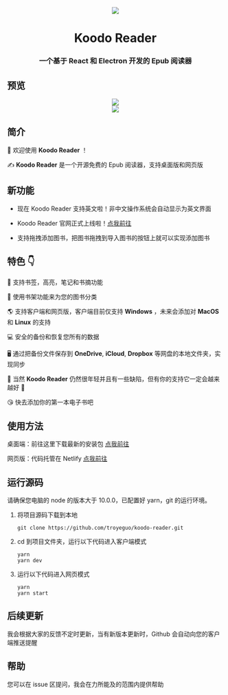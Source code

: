 <div align="center" width="128px" height="128px">
<img src="https://i.loli.net/2020/04/26/wrO8EPokvUQWaf5.png" />
</div>

  <h1 align="center">
    Koodo Reader
  </h1>
  <h3 align="center">
    一个基于 React 和 Electron 开发的 Epub 阅读器
  </h3>

## 预览

<div align="center">
  <img src="https://i.loli.net/2020/03/23/UpVulqMBXRcEtJG.jpg" >
  <br/>
  <img src="https://i.loli.net/2020/03/23/jenEPUIuVJzC6bX.jpg" >
</div>

## 简介

👏 欢迎使用 **Koodo Reader** ！

✍️ **Koodo Reader** 是一个开源免费的 Epub 阅读器，支持桌面版和网页版

## 新功能

- 现在 Koodo Reader 支持英文啦！非中文操作系统会自动显示为英文界面

- Koodo Reader 官网正式上线啦！[点我前往](https://github.com/troyeguo/website-for-koodo-reader)

- 支持拖拽添加图书，把图书拖拽到导入图书的按钮上就可以实现添加图书

## 特色 👇

📝 支持书签，高亮，笔记和书摘功能

🌉 使用书架功能来为您的图书分类

🌎 支持客户端和网页版，客户端目前仅支持 **Windows** ，未来会添加对 **MacOS** 和 **Linux** 的支持

💻 安全的备份和恢复您所有的数据

🖥 通过把备份文件保存到 **OneDrive**, **iCloud**, **Dropbox** 等网盘的本地文件夹，实现同步

🌱 当然 **Koodo Reader** 仍然很年轻并且有一些缺陷，但有你的支持它一定会越来越好 🏃

😘 快去添加你的第一本电子书吧

## 使用方法

桌面端：前往这里下载最新的安装包 [点我前往](https://github.com/troyeguo/koodo-reader/releases)

网页版：代码托管在 Netlify [点我前往](https://reader.960960.xyz)

## 运行源码

请确保您电脑的 node 的版本大于 10.0.0，已配置好 yarn，git 的运行环境。

1. 将项目源码下载到本地

   ```
   git clone https://github.com/troyeguo/koodo-reader.git
   ```

2. cd 到项目文件夹，运行以下代码进入客户端模式

   ```
   yarn
   yarn dev
   ```

3. 运行以下代码进入网页模式

   ```
   yarn
   yarn start
   ```

## 后续更新

我会根据大家的反馈不定时更新，当有新版本更新时，Github 会自动向您的客户端推送提醒

## 帮助

您可以在 issue 区提问，我会在力所能及的范围内提供帮助
